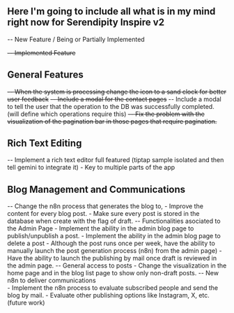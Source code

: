 ## Here I'm going to include all what is in my mind right now for Serendipity Inspire v2
-- New Feature / Being or Partially Implemented

~~-- Implemented Feature~~
 
## General Features
~~-- When the system is processing change the icon to a sand clock for better user feedback~~
~~-- Include a modal for the contact pages~~
-- Include a modal to tell the user that the operation to the DB was successfully completed. (will define which operations require this)
~~-- Fix the problem with the visualization of the pagination bar in those pages that require pagination.~~

## Rich Text Editing
-- Implement a rich text editor full featured (tiptap sample isolated and then tell gemini to integrate it) - Key to multiple parts of the app

## Blog Management and Communications
-- Change the n8n process that generates the blog to, 
    - Improve the content for every blog post.
    - Make sure every post is stored in the database when create with the flag of draft.
-- Functionalities asociated to the Admin Page
    - Implement the ability in the admin blog page to publish/unpublish a post.
    - Implement the ability in the admin blog page to delete a post
    - Although the post runs once per week, have the ability to manually launch the post generation process (n8n) from the admin page)
    - Have the ability to launch the publishing by mail once draft is reviewed in the admin page.
-- General access to posts
    - Change the visualization in the home page and in the blog list page to show only non-draft posts.
-- New n8n to deliver communications    
    - Implement the n8n process to evaluate subscribed people and send the blog by mail.
    - Evaluate other publishing options like Instagram, X, etc. (future work)
